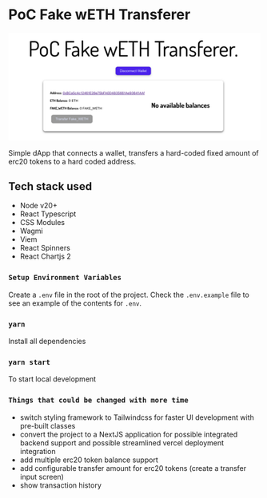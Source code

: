# PoC Fake wETH Transferer
![alt text](image-1.png)

Simple dApp that connects a wallet, transfers a hard-coded fixed amount of erc20 tokens to a hard coded address.

## Tech stack used
- Node v20+
- React Typescript
- CSS Modules
- Wagmi
- Viem
- React Spinners
- React Chartjs 2

### `Setup Environment Variables`
Create a `.env` file in the root of the project.  Check the `.env.example` file to see an example of the contents for `.env`.

### `yarn`
Install all dependencies

### `yarn start`
To start local development

### `Things that could be changed with more time`
- switch styling framework to Tailwindcss for faster UI development with pre-built classes
- convert the project to a NextJS application for possible integrated backend support and possible streamlined vercel deployment integration
- add multiple erc20 token balance support
- add configurable transfer amount for erc20 tokens (create a transfer input screen)
- show transaction history
